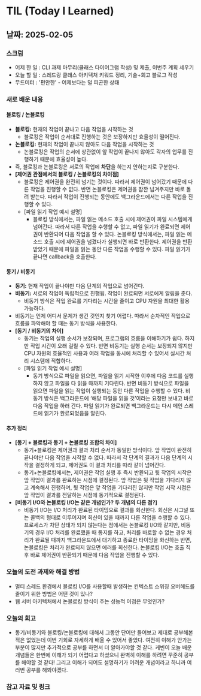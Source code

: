 # TIL (Today I Learned)

## 날짜: 2025-02-05

### 스크럼
- 어제 한 일 : CLI 과제 마무리(클래스 다이어그램 작성) 및 제출, 이번주 계획 세우기
- 오늘 할 일 : 스레드랑 클래스 아키텍처 키워드 정리, 기술+회고 블로그 작성
- 무드미터 : '편안한' - 어제보다는 덜 피곤한 상태

### 새로 배운 내용
#### 블로킹 / 논블로킹
- **블로킹:** 현재의 작업이 끝나고 다음 작업을 시작하는 것
  - 블로킹은 작업이 순서대로 진행하는 것은 보장하지만 효율성이 떨어진다.
- **논블로킹:** 현재의 작업이 끝나지 않아도 다음 작업을 시작하는 것
  - 논블로킹은 작업의 순서에 상관없이 앞 작업이 끝나지 않아도 각자의 업무를 진행하기 때문에 효율성이 높다.
- 즉, 블로킹과 논블로킹은 서로의 작업에 **차단**을 하는지 안하는지로 구분한다.
- **[제어권 관점에서의 블로킹 / 논블로킹의 차이점]**
  - 블로킹은 제어권을 완전히 넘기는 것이다. 따라서 제어권이 넘어갔기 때문에 다른 작업을 진행할 수 없다. 반면 논블로킹은 제어권을 잠깐 넘겨주지만 바로 돌려 받는다. 따라서 작업이 진행되는 동안에도 백그라운드에서는 다른 작업을 진행할 수 있다.
  - [파일 읽기 작업 예시 설명]
    - 블로킹 방식에서는, 파일 읽는 메소드 호출 시에 제어권이 파일 시스템에게 넘어간다. 따라서 다른 작업을 수행할 수 없고, 파일 읽기가 완료되면 제어권이 반환되어 다음 작업을 할 수 있다.
      논블로킹 방식에서는, 파일 읽는 메소드 호출 시에 제어권을 넘겼다가 실행되면 바로 반환한다. 제어권을 반환받았기 때문에 파일을 읽는 동안 다른 작업을 수행할 수 있다. 파일 읽기가 끝나면 callback을 호출한다.

#### 동기 / 비동기
- **동기:** 현재 작업이 끝나야만 다음 단계의 작업으로 넘어간다.
- **비동기:** 서로의 작업이 독립적으로 진행됨. 작업이 완료되면 서로에게 알림을 준다.
    - 비동기 방식은 작업 완료를 기다리는 시간을 줄이고 CPU 자원을 최대한 활용 가능하다.
- 비동기는 언제 어디서 문제가 생긴 것인지 찾기 어렵다. 따라서 순차적인 작업으로 흐름을 파악해야 할 때는 동기 방식을 사용한다.
- **[동기 / 비동기의 차이]**
    - 동기는 작업의 실행 순서가 보장되며, 프로그램의 흐름을 이해하기가 쉽다. 하지만 작업 시간이 오래 걸릴 수 있다. 반면 비동기는 실행 순서는 보장되지 않지만 CPU 자원의 효율적인 사용과 여러 작업을 동시에 처리할 수 있어서 실시간 처리 시스템에 적합하다.
    - [파일 읽기 작업 예시 설명]
        - 동기 방식으로 파일을 읽으면, 파일을 읽기 시작한 이후에 다음 코드를 실행하지 않고 파일을 다 읽을 때까지 기다린다. 반면 비동기 방식으로 파일을 읽으면 파일을 읽는 작업이 실행되는 동안 다른 작업을 수행할 수 있다. 비동기 방식은 백그라운드에 ‘해당 파일을 읽을 것’이라는 요청만 보내고 바로 다음 작업을 하러 간다. 파일 읽기가 완료되면 백그라운드는 다시 메인 스레드에 읽기가 완료되었음을 알린다.

#### 추가 정리
- **[동기 + 블로킹과 동기 + 논블로킹 조합의 차이]**
    - 동기+블로킹은 제어권과 결과 처리 순서가 동일한 방식이다. 앞 작업이 완전히 끝나야만 다음 작업을 시작할 수 없다. 따라서 각 단계의 결과가 다음 단계의 시작을 결정하게 되고, 제어권도 이 결과 처리를 따라 같이 넘어간다.
    - 동기+논블로킹에서는, 제어권은 작업 실행 후 즉시 반환되고 뒷 작업의 시작은 앞 작업이 결과를 완료하는 시점에 결정된다. 앞 작업은 뒷 작업을 기다리지 않고 계속해서 진행하며, 뒷 작업은 앞 작업을 기다리진 않지만 작업 시작 시점은 앞 작업이 결과를 전달하는 시점에 동기적으로 결정된다.
- **[비동기 I/O와 논블로킹 I/O는 같은 개념인가? 두 개념의 다른 점?]**
    - 비동기 I/O는 I/O 처리가 완료된 타이밍으로 결과를 회신한다. 회신은 시그널 또는 콜백의 형태로 이루어지며 회신이 있을 때까지 다른 작업을 수행할 수 있다. 프로세스가 차단 상태가 되지 않는다는 점에서는 논블로킹 I/O와 같지만, 비동기의 경우 I/O 처리를 완료했을 때 통지를 하고, 처리를 바로할 수 없는 경우 처리가 완료될 때까지 백그라운드에서 대기하고 종료한 타이밍을 화신하는 반면, 논블로킹은 처리가 완료되지 않으면 에러를 회신한다. 논블로킹 I/O는 호출 직후 바로 제어권이 반환되기 때문에 다음 작업을 진행할 수 있다.


### 오늘의 도전 과제와 해결 방법
- 멀티 스레드 환경에서 블로킹 I/O를 사용할때 발생하는 컨텍스트 스위칭 오버헤드를 줄이기 위한 방법은 어떤 것이 있나?
- 웹 서버 아키텍처에서 논블로킹 방식이 주는 성능적 이점은 무엇인가?


### 오늘의 회고
- 동기/비동기와 블로킹/논블로킹에 대해서 그동안 단어만 들어보고 제대로 공부해본 적은 없었는데 
이번 기회로 자세하게 배울 수 있어서 좋았다. 여전히 이해가 안가는 부분이 많지만 추가적으로 공부를 하면서
더 알아가야할 것 같다. 케빈이 오늘 배운 개념들은 한번에 이해가 되기 어렵다고 하셨으니 완벽히 이해를 하려면 꾸준히 공부를 해야할 것 같다!
그리고 이해가 되어도 설명하기가 어려운 개념이라고 하니까 여러번 공부를 해봐야겠다.

### 참고 자료 및 링크